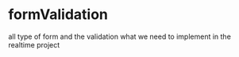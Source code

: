 # formValidation
all type of form and the validation what we need to implement in the realtime project
